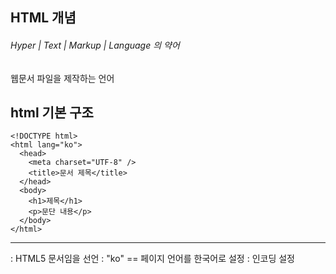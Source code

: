 

## HTML 개념

###### Hyper | Text | Markup | Language  의 약어  
웹문서 파일을 제작하는 언어  


## html 기본 구조

```
<!DOCTYPE html>
<html lang="ko">
  <head>
    <meta charset="UTF-8" />
    <title>문서 제목</title>
  </head>
  <body>
    <h1>제목</h1>
    <p>문단 내용</p>
  </body>
</html>
```
---
<!DOCTYPE html> : HTML5 문서임을 선언
<html lang="en"> : "ko" == 페이지 언어를 한국어로 설정
<meta charset="UTF-8"> : 인코딩 설정
<title> : 브라우저 탭 제목
---

<시작>내용</종료>
##### ex) < head > < /head >

내용이 없으면 <태그 />  



header = 눈에 보이는 게 아니라 브라우저한테 지시하는 머리말


1. Block 태그 vs Inline 태그


```html
<body>
    <!-- 제목태그 h1~6 -->
    <h1>HELLO WORLD</h1>
    <h2>HELLO WORLD</h2>
    <h3>HELLO WORLD</h3>
    <h4>HELLO WORLD</h4>
    <h5>HELLO WORLD</h5>
    <h6>HELLO WORLD</h6>
</body>
```

### Block
하나의 행을 다 쓰는 녀석  
개발자도구(f-12) elements로 찍어보기

### Line
같은 행을 공유

### < br/ >
줄바꿈


---
## Block / InLine
---
```html
    <h1>HTML</h1>
    HTML을 기술하기 위하여 사용하는 명령어의 집합을 태그(Tag)라고 한다.
    태그는 <p>기본적으로 여는 태그와 닫는 태그로 구성</p>되며,
    닫는 태그 없이 단독으로 이용하는 태그도 있다. 태그에 주는 다양한 옵션은
    모두 여는 태그에 지정하며, 닫는 태그는 태그 효과가 적용되는
    <div style="padding:20px; margin:20px; border:1px solid; width:200px; height:200px;">범위의 끝을 나타내는 기능만 한다.</div>
```
    < div style="padding:20px; margin:20px; border:1px solid; width:200px; height:200px;" >



```html
    그런데 태그 종류가 수십 가지가 넘는 데다,
    지정가능한 옵션까지 일일이 열거하면 책 한 권 분량이 된다.
    따라서 <span style="padding:20px; margin:20px; border:1px solid; width:200px; .height:200px;">일반인은 사용빈도가 높은 일부 태그만 암기하고,</span> 나머지는
    '태그사전(또는 레퍼런스)'이라고 하는
    도움말 파일을 참고하는 편이다. 물론 암기 범위는 고급 사용자 내지는
    프로페셔널(흔히 웹 퍼블리셔라고 하는 사람들)로 갈수록 넓어진다.
```
    < span style="padding:20px; margin:20px; border:1px solid; width:200px; .height:200px;" >
    ---

## Block / InLine 차이점
```html
(Block)div >>
"padding:20px; - 박스 내부에 공간 > 박스가 커져서 다 뭉게진다
margin:20px; - 박스 외부 여백
border:1px solid; - 박스 만들기
width:200px;" - 너비 조절

(InLine)span >>
"padding:20px; - 내부 여백 행을 망가뜨리진 않는다
margin:20px; - 박스 외부 여백 행을 망가뜨리진 않는다
border:1px solid; - 박스 만들기
width:200px;" - 너비 조절
```

---

## list
```html
    <!-- ul-li : 순번 없는 리스트 -->
    <ul>
        <li>list01</li>
        <li>list02</li>
        <li>list03</li>
        <li>list04</li>
    </ul>

    <!-- ol - li : 순번 있는 리스트 --> (order)
    <ol>
        <li>list01</li>
        <li>list02</li>
        <li>list03</li>
        <li>list04</li>
    </ol>
```
```html
<!DOCTYPE html>
<html lang="en">
<head>
    <meta charset="UTF-8">
    <meta name="viewport" content="width=device-width, initial-scale=1.0">
    <title>Document</title>
</head>
<body>
    <ul>
        <li>
            2023학년도 수강과목
            <ol>
                <li>HTML/CSS/JS</li>
                <li>JQUERY</li>
                <li>REACT</li>
                <li>BOOTSTRAP</li>
            </ol>
        </li>
        <li>
            학년
            <ol type="A">
                <li>
                    1학년
                    <ul>
                        <li>HTML/CSS/JS/JQEURY</li>
                    </ul>
                </li>
                <li>
                    2학년
                    <ul>
                        <li>BootStrap / Clone Coding</li>
                    </ul>
                </li>
                <li>
                    3학년
                    <ul>
                        <li>React Redux</li>
                    </ul>
                </li>
                <li>
                    4학년
                    <ul>
                        <li>Type Script/Next.js</li>
                    </ul>
                </li>
            </ol>
        </li>
        <li>
            백엔드 언어
            <ol type="I">
                <li>JAVA</li>
                <li>JSP</li>
                <li>Servlet</li>
                <li>Spring</li>
                <li>Spring Boot</li>
            </ol>
        </li>
    </ul>


</body>
</html>
```
---
```html
	ul>li*4
```
### ul태그 안에 리스트 4개를 만듦.
---




## Class
#### 동일한 스타일링을 위한 틀
---

```html
<!-- 클래스 선택자 : '.' -->
     <!-- .c1 -->
    <div class="c1"></div>
    <div class="abc"></div>


    <!-- ID 선택자 : '#' -->
     <!-- #wrapper -->
     <div id="wrapper"></div>
     <span id="id2"></span>
    <span class="abc"></span>


    <!-- 속성 추가 : '[]' -->
    <!-- ol[type='I']>li*4{TEST $} -->
    <ol type="I">
        <li>TEST 1</li>
        <li>TEST 2</li>
        <li>TEST 3</li>
        <li>TEST 4</li>
    </ol>



    <!-- 템플릿 문서 구조 만들기 -->
    <!-- 기본 메인 구조 -->
    <!-- .wrapper>header>.top-header+nav^main>section*footer -->
    <div class="wrapper">
        <header>
            <div class="top-header"></div>
            <nav></nav>
        </header>
        <main>
            <section></section>
            <footer></footer>
        </main>
    </div>
```







---

### 단축키
- 복사 shift + alt + ↓
- 코드 정리 shift + alt + f


